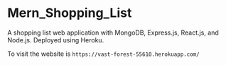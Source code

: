 # Mern_Shopping_List
A shopping list web application with MongoDB, Express.js, React.js, and Node.js. Deployed using Heroku.

To visit the website is `https://vast-forest-55610.herokuapp.com/`
